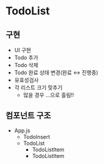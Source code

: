 # TodoList

## 구현

- UI 구현
- Todo 추가
- Todo 삭제
- Todo 완료 상태 변경(완료 ↔ 진행중)
- 유효성검사
- 각 리스트 크기 맞추기
  - 많을 경우 ...으로 흘림!!

## 컴포넌트 구조

- App.js
  - TodoInsert
  - TodoList
    - TodoListItem
    - TodoListItem
